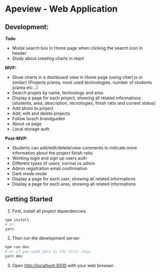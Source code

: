 # Apeview - Web Application

## Development:

**Todo**

- Modal search box in Home page when clicking the search icon in header
- Study about creating charts in react

**MVP:**

- Show charts in a dashboard view in Home page (using chart.js or similar) (Projects p/area, most used technologies, number of students p/area etc...)
- Search projets by name, technology and area
- Display a page for each project, showing all related informations (students, area, description, tecnologies, finish ratio and current status)
- Add photo to project
- Add, edit and delete projects
- Follow bosch brandguides
- About us page
- Local storage auth

**Post-MVP:**

- Students can add/edit/delete/view comments to indicate more information about the project finish ratio
- Working login and sign up users auth
- Different types of users, normal vs admin
- Admin registration email confirmation
- Dark mode mode
- Display a page for each user, showing all related informations
- Display a page for each area, showing all related informations

## Getting Started

1. First, install all project dependencies:

```bash
npm install
# or:
yarn
```

2. Then run the development server:

```bash
npm run dev
# or if you used yarn in the first step:
yarn dev
```

3. Open [http://localhost:3000](http://localhost:3000) with your web browser.
